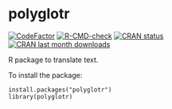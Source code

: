 # polyglotr

[![CodeFactor](https://www.codefactor.io/repository/github/Tomeriko96/polyglotr/badge)](https://www.codefactor.io/repository/github/Tomeriko96/polyglotr)
[![R-CMD-check](https://github.com/Tomeriko96/polyglotr/actions/workflows/R-CMD-check.yaml/badge.svg)](https://github.com/Tomeriko96/polyglotr/actions/workflows/R-CMD-check.yaml)
[![CRAN status](https://www.r-pkg.org/badges/version/polyglotr)](https://CRAN.R-project.org/package=polyglotr/)
[![CRAN last month downloads](https://cranlogs.r-pkg.org/badges/last-month/polyglotr?color=green/)](https://cran.r-project.org/package=polyglotr/)

R package to translate text.

To install the package:
```{r}
install.packages("polyglotr")
library(polyglotr)
```
